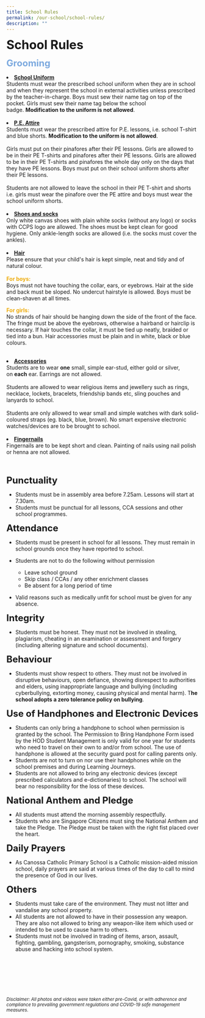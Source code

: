 ```yaml
---
title: School Rules
permalink: /our-school/school-rules/
description: ""
---
```

<b><font size=6>School Rules</font></b>

<b><font size=5 color="#7daadf">Grooming</font></b>

<b><li><u>School Uniform</u></li></b>
Students must wear the prescribed school uniform when they are in school and when they represent the school in external activities unless prescribed by the teacher-in-charge. Boys must sew their name tag on top of the pocket. Girls must sew their name tag below the school badge. **Modification to the uniform is not allowed**.
<br><br>
<b><li><u>P.E. Attire</u></li></b>
Students must wear the prescribed attire for P.E. lessons, i.e. school T-shirt and blue shorts. **Modification to the uniform is not allowed**.
<br><br>
Girls must put on their pinafores after their PE lessons. Girls are allowed to be in their PE T-shirts and pinafores after their PE lessons. Girls are allowed to be in their PE T-shirts and pinafores the whole day only on the days that they have PE lessons. Boys must put on their school uniform shorts after their PE lessons.
<br><br> 
Students are not allowed to leave the school in their PE T-shirt and shorts i.e. girls must wear the pinafore over the PE attire and boys must wear the school uniform shorts.
<br>
<br>
<b><li><u>Shoes and socks</u></li></b>
Only white canvas shoes with plain white socks (without any logo) or socks with CCPS logo are allowed. The shoes must be kept clean for good hygiene. Only ankle-length socks are allowed (i.e. the socks must cover the ankles).
<br>
<br>
<b><li><u>Hair</u></li></b> 
Please ensure that your child's hair is kept simple, neat and tidy and of natural colour.
<br><br>
<b><font color="#eeac0d">For boys:</font></b><br>
Boys must not have touching the collar, ears, or eyebrows. Hair at the side and back must be sloped. No undercut hairstyle is allowed. Boys must be clean-shaven at all times.

<b><font color="#eeac0d">For girls:</font></b><br>
No strands of hair should be hanging down the side of the front of the face. The fringe must be above the eyebrows, otherwise a hairband or hairclip is necessary. If hair touches the collar, it must be tied up neatly, braided or tied into a bun. Hair accessories must be plain and in white, black or blue colours.
<br>
<br>
<b><li><u>Accessories</u></li></b>
Students are to wear **one** small, simple ear-stud, either gold or silver, on **each** ear. Earrings are not allowed.  
<br>
Students are allowed to wear religious items and jewellery such as rings, necklace, lockets, bracelets, friendship bands etc, sling pouches and lanyards to school.  
<br> 
Students are only allowed to wear small and simple watches with dark solid-coloured straps (eg. black, blue, brown). No smart expensive electronic watches/devices are to be brought to school.
<br>
<br>
<b><li><u>Fingernails</u></li></b>
Fingernails are to be kept short and clean. Painting of nails using nail polish or henna are not allowed.
<br>
<br>
<br>
<br>
**<font size=5>Punctuality</font>**

  

*   Students must be in assembly area before 7.25am. Lessons will start at 7.30am.
*   Students must be punctual for all lessons, CCA sessions and other school programmes.

  

  
**<font size=5>Attendance</font>**

 

*   Students must be present in school for all lessons. They must remain in school grounds once they have reported to school.

*   Students are not to do the following without permission
 
    * Leave school ground
    * Skip class / CCAs / any other enrichment classes
    * Be absent for a long period of time
*   Valid reasons such as medically unfit for school must be given for any absence.

**<font size=5>Integrity</font>**


*   Students must be honest. They must not be involved in stealing, plagiarism, cheating in an examination or assessment and forgery (including altering signature and school documents).

  

  
**<font size=5>Behaviour</font>**

*   Students must show respect to others. They must not be involved in disruptive behaviours, open defiance, showing disrespect to authorities and elders, using inappropriate language and bullying (including cyberbullying, extorting money, causing physical and mental harm). T**he school adopts a zero tolerance policy on bullying**.

  

  
**<font size=5>Use of Handphones and Electronic Devices</font>**


*   Students can only bring a handphone to school when permission is granted by the school. The Permission to Bring Handphone Form issed by the HOD Student Management is only valid for one year for students who need to travel on their own to and/or from school. The use of handphone is allowed at the security guard post for calling parents only.
*   Students are not to turn on nor use their handphones while on the school premises and during Learning Journeys.
*   Students are not allowed to bring any electronic devices (except prescribed calculators and e-dictionaries) to school. The school will bear no responsibility for the loss of these devices.
 
**<font size=5>National Anthem and Pledge</font>**
 
*   All students must attend the morning assembly respectfully.
*   Students who are Singapore Citizens must sing the National Anthem and take the Pledge. The Pledge must be taken with the right fist placed over the heart.

  

 **<font size=5>Daily Prayers</font>**
	
 *   As Canossa Catholic Primary School is a Catholic mission-aided mission school, daily prayers are said at various times of the day to call to mind the presence of God in our lives.

  

  
 **<font size=5>Others</font>**
*   Students must take care of the environment. They must not litter and vandalise any school property.
*   All students are not allowed to have in their possession any weapon. They are also not allowed to bring any weapon-like item which used or intended to be used to cause harm to others.
*   Students must not be involved in trading of items, arson, assault, fighting, gambling, gangsterism, pornography, smoking, substance abuse and hacking into school system.


<br><br><br><br><br><br>
<sup>_Disclaimer: All photos and videos were taken either pre-Covid, or with adherence and compliance to prevailing government regulations and COVID-19 safe management measures._</sup>